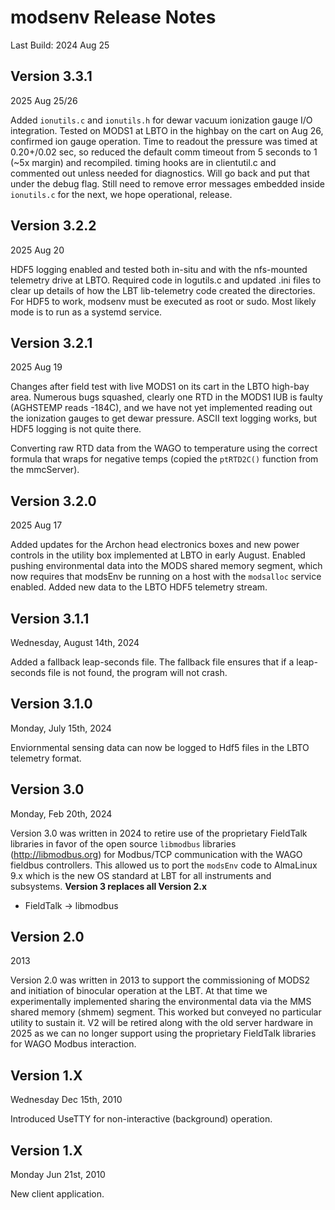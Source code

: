 # modsenv Release Notes
Last Build: 2024 Aug 25

## Version 3.3.1
2025 Aug 25/26

Added `ionutils.c` and `ionutils.h` for dewar vacuum ionization gauge I/O integration.  Tested on
MODS1 at LBTO in the highbay on the cart on Aug 26, confirmed ion gauge operation.  Time to readout
the pressure was timed at 0.20+/0.02 sec, so reduced the default comm timeout from 5 seconds to 1
(~5x margin) and recompiled.  timing hooks are in clientutil.c and commented out unless needed
for diagnostics.  Will go back and put that under the debug flag.  Still need to remove error
messages embedded inside `ionutils.c` for the next, we hope operational, release.

## Version 3.2.2
2025 Aug 20

HDF5 logging enabled and tested both in-situ and with the nfs-mounted telemetry drive at LBTO.
Required code in logutils.c and updated .ini files to clear up details of how the LBT lib-telemetry
code created the directories.  For HDF5 to work, modsenv must be executed as root or sudo. Most
likely mode is to run as a systemd service.


## Version 3.2.1
2025 Aug 19

Changes after field test with live MODS1 on its cart in the LBTO high-bay area. Numerous bugs squashed, clearly 
one RTD in the MODS1 IUB is faulty (AGHSTEMP reads -184C), and we have not yet implemented reading out the ionization
gauges to get dewar pressure. ASCII text logging works, but HDF5 logging is not quite there.

Converting raw RTD data from the WAGO to temperature using the correct formula that wraps for negative temps
(copied the `ptRTD2C()` function from the mmcServer).

## Version 3.2.0
2025 Aug 17

Added updates for the Archon head electronics boxes and new power controls in the utility box implemented at LBTO in
early August.  Enabled pushing environmental data into the MODS shared memory segment, which now requires that modsEnv
be running on a host with the `modsalloc` service enabled.  Added new data to the LBTO HDF5 telemetry stream.

## Version 3.1.1
Wednesday, August 14th, 2024

Added a fallback leap-seconds file. The fallback file ensures that if a leap-seconds file is not found, the program will not crash.

## Version 3.1.0
Monday, July 15th, 2024

Enviornmental sensing data can now be logged to Hdf5 files in the LBTO telemetry format.

## Version 3.0
Monday, Feb 20th, 2024

Version 3.0 was written in 2024 to retire use of the proprietary FieldTalk libraries in favor of the open source `libmodbus` libraries 
(http://libmodbus.org) for Modbus/TCP communication with the WAGO fieldbus controllers. This allowed us to port the `modsEnv` code to 
AlmaLinux 9.x which is the new OS standard at LBT for all instruments and subsystems.  **Version 3 replaces all Version 2.x**

- FieldTalk -> libmodbus

## Version 2.0
2013

Version 2.0 was written in 2013 to support the commissioning of MODS2 and initiation of binocular operation at the LBT.  At that time we 
experimentally implemented sharing the environmental data via the MMS shared memory (shmem) segment. This worked but conveyed 
no particular utility to sustain it. V2 will be retired along with the old server hardware in 2025 as we can no longer support
using the proprietary FieldTalk libraries for WAGO Modbus interaction.

## Version 1.X
Wednesday Dec 15th, 2010

Introduced UseTTY for non-interactive (background) operation.

## Version 1.X
Monday Jun 21st, 2010

New client application.
